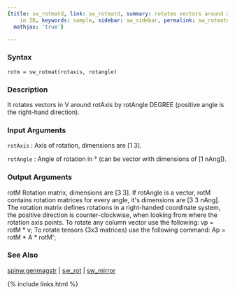 ```yaml
---
{title: sw_rotmatd, link: sw_rotmatd, summary: rotates vectors around arbitrary axis
    in 3D, keywords: sample, sidebar: sw_sidebar, permalink: sw_rotmatd.html, folder: swfiles,
  mathjax: 'true'}

---
```


### Syntax

`rotm = sw_rotmat(rotaxis, rotangle)`

### Description

It rotates vectors in V around rotAxis by rotAngle DEGREE (positive angle
is the right-hand direction).
 

### Input Arguments

`rotAxis`
: Axis of rotation, dimensions are [1 3].

`rotAngle`
: Angle of rotation in ° (can be vector with dimensions of
  [1 nAng]).

### Output Arguments

rotM      Rotation matrix, dimensions are [3 3]. If rotAngle is a vector,
          rotM contains rotation matrices for every angle, it's
          dimensions are [3 3 nAng].
The rotation matrix defines rotations in a right-handed coordinate
system, the positive direction is counter-clockwise, when looking from
where the rotation axis points. To rotate any column vector use the
following:
  vp = rotM * v;
To rotate tensors (3x3 matrices) use the following command:
  Ap = rotM * A * rotM';

### See Also

[spinw.genmagstr](spinw_genmagstr.html) \| [sw_rot](sw_rot.html) \| [sw_mirror](sw_mirror.html)

{% include links.html %}

